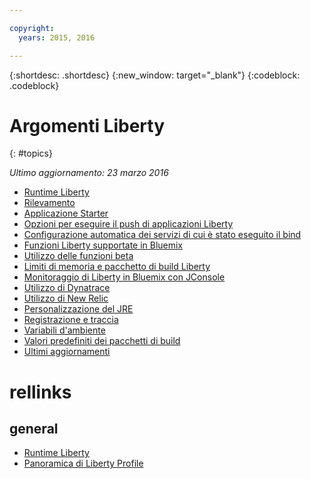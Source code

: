 ```yaml
---

copyright:
  years: 2015, 2016

---
```


{:shortdesc: .shortdesc}
{:new_window: target="_blank"}
{:codeblock: .codeblock}

# Argomenti Liberty
{: #topics}

*Ultimo aggiornamento: 23 marzo 2016*

* [Runtime Liberty](index.html)
* [Rilevamento](index.html#detection)
* [Applicazione Starter](index.html#starter_application)
* [Opzioni per eseguire il push di applicazioni Liberty](optionsForPushing.html)
* [Configurazione automatica dei servizi di cui è stato eseguito il bind](autoConfig.html)
* [Funzioni Liberty supportate in Bluemix](libertyFeatures.html)
* [Utilizzo delle funzioni beta](usingBetaFeatures.html)
* [Limiti di memoria e pacchetto di build Liberty](memoryLimits.html)
* [Monitoraggio di Liberty in Bluemix con JConsole](jconsole.html)
* [Utilizzo di Dynatrace](dynatrace.html)
* [Utilizzo di New Relic](newRelic.html)
* [Personalizzazione del JRE](customizingJRE.html)
* [Registrazione e traccia ](loggingAndTracing.html)
* [Variabili d'ambiente](environmentVariables.html)
* [Valori predefiniti dei pacchetti di build](buildpackDefaults.html)
* [Ultimi aggiornamenti](updates.html)

# rellinks
## general
* [Runtime Liberty](index.html)
* [Panoramica di Liberty Profile](http://www-01.ibm.com/support/knowledgecenter/SSAW57_8.5.5/com.ibm.websphere.wlp.nd.doc/ae/cwlp_about.html)
